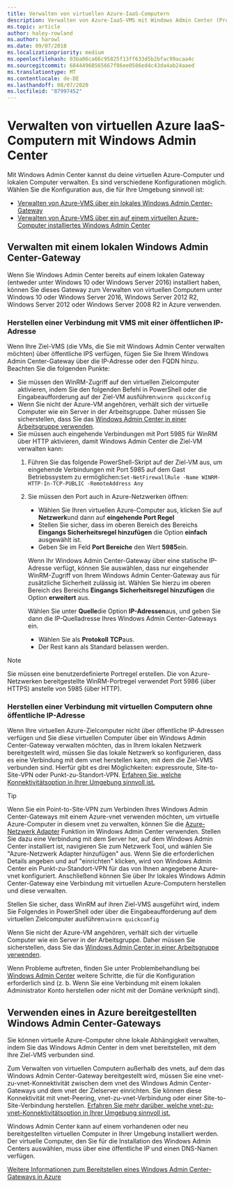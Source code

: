 ```yaml
---
title: Verwalten von virtuellen Azure-IaaS-Computern
description: Verwalten von Azure-IaaS-VMS mit Windows Admin Center (Project Honolulu)
ms.topic: article
author: haley-rowland
ms.author: harowl
ms.date: 09/07/2018
ms.localizationpriority: medium
ms.openlocfilehash: 03ba06ca66c95825f13ff633d5b2bfac99acaa4c
ms.sourcegitcommit: 68444968565667f86ee0586ed4c43da4ab24aaed
ms.translationtype: MT
ms.contentlocale: de-DE
ms.lasthandoff: 08/07/2020
ms.locfileid: "87997452"
---
```

# <a name="manage-azure-iaas-virtual-machines-with-windows-admin-center"></a>Verwalten von virtuellen Azure IaaS-Computern mit Windows Admin Center

Mit Windows Admin Center kannst du deine virtuellen Azure-Computer und lokalen Computer verwalten. Es sind verschiedene Konfigurationen möglich. Wählen Sie die Konfiguration aus, die für Ihre Umgebung sinnvoll ist:
- [Verwalten von Azure-VMS über ein lokales Windows Admin Center-Gateway](#manage-with-an-on-premises-windows-admin-center-gateway)
- [Verwalten von Azure-VMS über ein auf einem virtuellen Azure-Computer installiertes Windows Admin Center](#use-a-windows-admin-center-gateway-deployed-in-azure)

## <a name="manage-with-an-on-premises-windows-admin-center-gateway"></a>Verwalten mit einem lokalen Windows Admin Center-Gateway

Wenn Sie Windows Admin Center bereits auf einem lokalen Gateway (entweder unter Windows 10 oder Windows Server 2016) installiert haben, können Sie dieses Gateway zum Verwalten von virtuellen Computern unter Windows 10 oder Windows Server 2016, Windows Server 2012 R2, Windows Server 2012 oder Windows Server 2008 R2 in Azure verwenden.

### <a name="connecting-to-vms-with-a-public-ip"></a>Herstellen einer Verbindung mit VMS mit einer öffentlichen IP-Adresse

Wenn Ihre Ziel-VMS (die VMs, die Sie mit Windows Admin Center verwalten möchten) über öffentliche IPS verfügen, fügen Sie Sie Ihrem Windows Admin Center-Gateway über die IP-Adresse oder den FQDN hinzu. Beachten Sie die folgenden Punkte:

- Sie müssen den WinRM-Zugriff auf den virtuellen Zielcomputer aktivieren, indem Sie den folgenden Befehl in PowerShell oder die Eingabeaufforderung auf der Ziel-VM ausführen:`winrm quickconfig`
- Wenn Sie nicht der Azure-VM angehören, verhält sich der virtuelle Computer wie ein Server in der Arbeitsgruppe. Daher müssen Sie sicherstellen, dass Sie das [Windows Admin Center in einer Arbeitsgruppe verwenden](../support/troubleshooting.md#using-windows-admin-center-in-a-workgroup).
- Sie müssen auch eingehende Verbindungen mit Port 5985 für WinRM über HTTP aktivieren, damit Windows Admin Center die Ziel-VM verwalten kann:
  1. Führen Sie das folgende PowerShell-Skript auf der Ziel-VM aus, um eingehende Verbindungen mit Port 5985 auf dem Gast Betriebssystem zu ermöglichen:`Set-NetFirewallRule -Name WINRM-HTTP-In-TCP-PUBLIC -RemoteAddress Any`

  2. Sie müssen den Port auch in Azure-Netzwerken öffnen:

     - Wählen Sie Ihren virtuellen Azure-Computer aus, klicken Sie auf **Netzwerk**und dann auf **eingehende Port Regel**
     - Stellen Sie sicher, dass im oberen Bereich des Bereichs **Eingangs Sicherheitsregel hinzufügen** die Option **einfach** ausgewählt ist.
     - Geben Sie im Feld **Port Bereiche** den Wert **5985**ein.

     Wenn Ihr Windows Admin Center-Gateway über eine statische IP-Adresse verfügt, können Sie auswählen, dass nur eingehender WinRM-Zugriff von Ihrem Windows Admin Center-Gateway aus für zusätzliche Sicherheit zulässig ist.
     Wählen Sie hierzu im oberen Bereich des Bereichs **Eingangs Sicherheitsregel hinzufügen** die Option **erweitert** aus.

     Wählen Sie unter **Quelle**die Option **IP-Adressen**aus, und geben Sie dann die IP-Quelladresse Ihres Windows Admin Center-Gateways ein.

     - Wählen Sie als **Protokoll** **TCP**aus.
     - Der Rest kann als Standard belassen werden.

> [!NOTE]
> Sie müssen eine benutzerdefinierte Portregel erstellen. Die von Azure-Netzwerken bereitgestellte WinRM-Portregel verwendet Port 5986 (über HTTPS) anstelle von 5985 (über HTTP).

### <a name="connecting-to-vms-without-a-public-ip"></a>Herstellen einer Verbindung mit virtuellen Computern ohne öffentliche IP-Adresse

Wenn Ihre virtuellen Azure-Zielcomputer nicht über öffentliche IP-Adressen verfügen und Sie diese virtuellen Computer über ein Windows Admin Center-Gateway verwalten möchten, das in Ihrem lokalen Netzwerk bereitgestellt wird, müssen Sie das lokale Netzwerk so konfigurieren, dass es eine Verbindung mit dem vnet herstellen kann, mit dem die Ziel-VMS verbunden sind. Hierfür gibt es drei Möglichkeiten: expressroute, Site-to-Site-VPN oder Punkt-zu-Standort-VPN. [Erfahren Sie, welche Konnektivitätsoption in Ihrer Umgebung sinnvoll ist.](/azure/vpn-gateway/vpn-gateway-plan-design)

>[!TIP]
>Wenn Sie ein Point-to-Site-VPN zum Verbinden Ihres Windows Admin Center-Gateways mit einem Azure-vnet verwenden möchten, um virtuelle Azure-Computer in diesem vnet zu verwalten, können Sie die [Azure-Netzwerk Adapter](https://aka.ms/WACNetworkAdapter) Funktion im Windows Admin Center verwenden. Stellen Sie dazu eine Verbindung mit dem Server her, auf dem Windows Admin Center installiert ist, navigieren Sie zum Netzwerk Tool, und wählen Sie "Azure-Netzwerk Adapter hinzufügen" aus. Wenn Sie die erforderlichen Details angeben und auf "einrichten" klicken, wird von Windows Admin Center ein Punkt-zu-Standort-VPN für das von Ihnen angegebene Azure-vnet konfiguriert. Anschließend können Sie über Ihr lokales Windows Admin Center-Gateway eine Verbindung mit virtuellen Azure-Computern herstellen und diese verwalten.

Stellen Sie sicher, dass WinRM auf ihren Ziel-VMS ausgeführt wird, indem Sie Folgendes in PowerShell oder über die Eingabeaufforderung auf dem virtuellen Zielcomputer ausführen:`winrm quickconfig`

Wenn Sie nicht der Azure-VM angehören, verhält sich der virtuelle Computer wie ein Server in der Arbeitsgruppe. Daher müssen Sie sicherstellen, dass Sie das [Windows Admin Center in einer Arbeitsgruppe verwenden](../support/troubleshooting.md#using-windows-admin-center-in-a-workgroup).

Wenn Probleme auftreten, finden Sie unter Problembehandlung bei [Windows Admin Center](../support/troubleshooting.md) weitere Schritte, die für die Konfiguration erforderlich sind (z. b. Wenn Sie eine Verbindung mit einem lokalen Administrator Konto herstellen oder nicht mit der Domäne verknüpft sind).

## <a name="use-a-windows-admin-center-gateway-deployed-in-azure"></a>Verwenden eines in Azure bereitgestellten Windows Admin Center-Gateways

Sie können virtuelle Azure-Computer ohne lokale Abhängigkeit verwalten, indem Sie das Windows Admin Center in dem vnet bereitstellen, mit dem Ihre Ziel-VMS verbunden sind.

Zum Verwalten von virtuellen Computern außerhalb des vnets, auf dem das Windows Admin Center-Gateway bereitgestellt wird, müssen Sie eine vnet-zu-vnet-Konnektivität zwischen dem vnet des Windows Admin Center-Gateways und dem vnet der Zielserver einrichten. Sie können diese Konnektivität mit vnet-Peering, vnet-zu-vnet-Verbindung oder einer Site-to-Site-Verbindung herstellen. [Erfahren Sie mehr darüber, welche vnet-zu-vnet-Konnektivitätsoption in Ihrer Umgebung sinnvoll ist.](/azure/vpn-gateway/vpn-gateway-howto-vnet-vnet-resource-manager-portal)

Windows Admin Center kann auf einem vorhandenen oder neu bereitgestellten virtuellen Computer in Ihrer Umgebung installiert werden. Der virtuelle Computer, den Sie für die Installation des Windows Admin Centers auswählen, muss über eine öffentliche IP und einen DNS-Namen verfügen.

[Weitere Informationen zum Bereitstellen eines Windows Admin Center-Gateways in Azure](deploy-wac-in-azure.md)